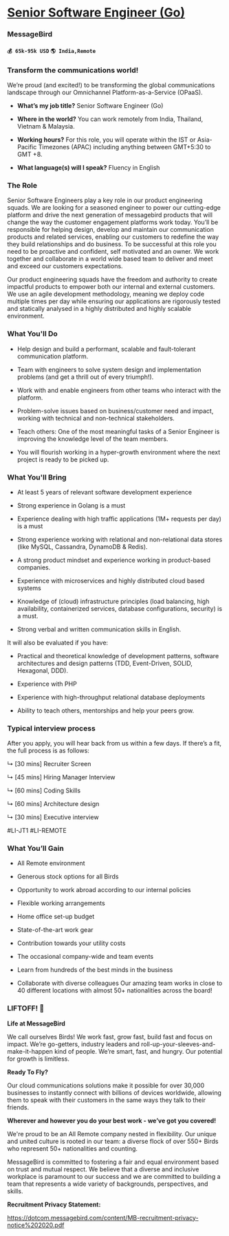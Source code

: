# [Senior Software Engineer (Go)](https://www.remotewlb.com/apply/senior-software-engineer-go-34021)  
### MessageBird  
#### `💰 65k-95k USD` `🌎 India,Remote`  

### **Transform the communications world!**

We’re proud (and excited!) to be transforming the global communications landscape through our Omnichannel Platform-as-a-Service (OPaaS).

  * **What’s my job title?** Senior Software Engineer (Go)

  *  **Where in the world?** You can work remotely from India, Thailand, Vietnam & Malaysia.

  *  **Working hours?** For this role, you will operate within the IST or Asia-Pacific Timezones (APAC) including anything between GMT+5:30 to GMT +8.

  *  **What language(s) will I speak?** Fluency in English 

### **The Role**

Senior Software Engineers play a key role in our product engineering squads. We are looking for a seasoned engineer to power our cutting-edge platform and drive the next generation of messagebird products that will change the way the customer engagement platforms work today. You’ll be responsible for helping design, develop and maintain our communication products and related services, enabling our customers to redefine the way they build relationships and do business. To be successful at this role you need to be proactive and confident, self motivated and an owner. We work together and collaborate in a world wide based team to deliver and meet and exceed our customers expectations.

Our product engineering squads have the freedom and authority to create impactful products to empower both our internal and external customers. We use an agile development methodology, meaning we deploy code multiple times per day while ensuring our applications are rigorously tested and statically analysed in a highly distributed and highly scalable environment.

###  **What You'll Do**

  * Help design and build a performant, scalable and fault-tolerant communication platform.

  * Team with engineers to solve system design and implementation problems (and get a thrill out of every triumph!).

  * Work with and enable engineers from other teams who interact with the platform.

  * Problem-solve issues based on business/customer need and impact, working with technical and non-technical stakeholders.

  * Teach others: One of the most meaningful tasks of a Senior Engineer is improving the knowledge level of the team members.

  * You will flourish working in a hyper-growth environment where the next project is ready to be picked up.

###  **What You'll Bring**

  * At least 5 years of relevant software development experience

  * Strong experience in Golang is a must

  * Experience dealing with high traffic applications (1M+ requests per day) is a must

  * Strong experience working with relational and non-relational data stores (like MySQL, Cassandra, DynamoDB & Redis).

  * A strong product mindset and experience working in product-based companies.

  * Experience with microservices and highly distributed cloud based systems

  * Knowledge of (cloud) infrastructure principles (load balancing, high availability, containerized services, database configurations, security) is a must.

  * Strong verbal and written communication skills in English.

It will also be evaluated if you have:

  * Practical and theoretical knowledge of development patterns, software architectures and design patterns (TDD, Event-Driven, SOLID, Hexagonal, DDD).

  * Experience with PHP

  * Experience with high-throughput relational database deployments

  * Ability to teach others, mentorships and help your peers grow. 

### Typical interview process

After you apply, you will hear back from us within a few days. If there’s a fit, the full process is as follows:

↳ [30 mins] Recruiter Screen

↳ [45 mins] Hiring Manager Interview

↳ [60 mins] Coding Skills

↳ [60 mins] Architecture design

↳ [30 mins] Executive interview

#LI-JT1 #LI-REMOTE

###  **What You’ll Gain**

  * All Remote environment

  * Generous stock options for all Birds 

  * Opportunity to work abroad according to our internal policies

  * Flexible working arrangements 

  * Home office set-up budget 

  * State-of-the-art work gear

  * Contribution towards your utility costs 

  * The occasional company-wide and team events

  * Learn from hundreds of the best minds in the business

  * Collaborate with diverse colleagues Our amazing team works in close to 40 different locations with almost 50+ nationalities across the board! 

### **LIFTOFF! 🚀**

 **Life at MessageBird**

We call ourselves Birds! We work fast, grow fast, build fast and focus on impact. We’re go-getters, industry leaders and roll-up-your-sleeves-and-make-it-happen kind of people. We’re smart, fast, and hungry. Our potential for growth is limitless.

 **Ready To Fly?**

Our cloud communications solutions make it possible for over 30,000 businesses to instantly connect with billions of devices worldwide, allowing them to speak with their customers in the same ways they talk to their friends.

 **Wherever and however you do your best work - we’ve got you covered!**

We're proud to be an All Remote company nested in flexibility. Our unique and united culture is rooted in our team: a diverse flock of over 550+ Birds who represent 50+ nationalities and counting.

MessageBird is committed to fostering a fair and equal environment based on trust and mutual respect. We believe that a diverse and inclusive workplace is paramount to our success and we are committed to building a team that represents a wide variety of backgrounds, perspectives, and skills.

**Recruitment Privacy Statement:**

https://dotcom.messagebird.com/content/MB-recruitment-privacy-notice%202020.pdf

